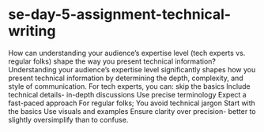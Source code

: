 # se-day-5-assignment-technical-writing
How can understanding your audience’s expertise level (tech experts vs. regular folks) shape the way you present technical information?
Understanding your audience’s expertise level significantly shapes how you present technical information by determining the depth, complexity, and style of communication.
For tech experts, you can: 
skip the basics
Include technical details- in-depth discussions
Use precise terminology
Expect a fast-paced approach
For regular folks;
You avoid technical jargon
Start with the basics
Use visuals and examples
Ensure clarity over precision- better to slightly oversimplify than to confuse.
